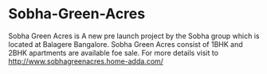 # Sobha-Green-Acres
Sobha Green Acres is A new pre launch project by the Sobha group which is located at Balagere Bangalore. Sobha Green Acres consist of 1BHK and 2BHK apartments are available foe sale. For more details visit to http://www.sobhagreenacres.home-adda.com/
